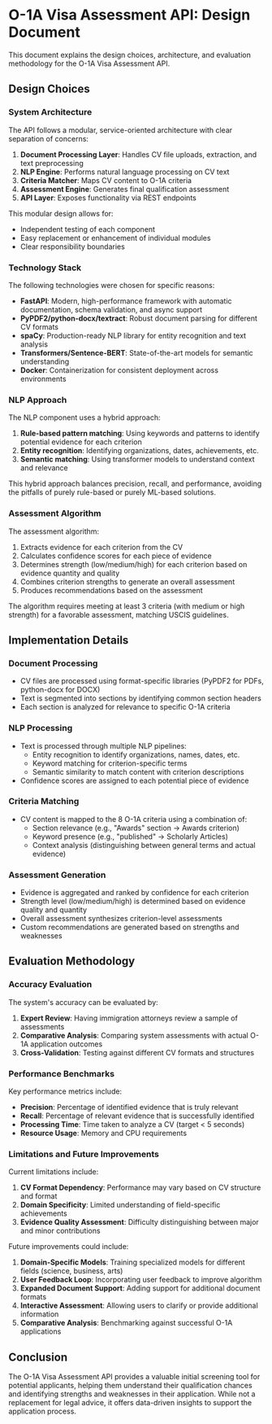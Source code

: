 # O-1A Visa Assessment API: Design Document

This document explains the design choices, architecture, and evaluation methodology for the O-1A Visa Assessment API.

## Design Choices

### System Architecture

The API follows a modular, service-oriented architecture with clear separation of concerns:

1. **Document Processing Layer**: Handles CV file uploads, extraction, and text preprocessing
2. **NLP Engine**: Performs natural language processing on CV text
3. **Criteria Matcher**: Maps CV content to O-1A criteria
4. **Assessment Engine**: Generates final qualification assessment
5. **API Layer**: Exposes functionality via REST endpoints

This modular design allows for:
- Independent testing of each component
- Easy replacement or enhancement of individual modules
- Clear responsibility boundaries

### Technology Stack

The following technologies were chosen for specific reasons:

- **FastAPI**: Modern, high-performance framework with automatic documentation, schema validation, and async support
- **PyPDF2/python-docx/textract**: Robust document parsing for different CV formats
- **spaCy**: Production-ready NLP library for entity recognition and text analysis
- **Transformers/Sentence-BERT**: State-of-the-art models for semantic understanding
- **Docker**: Containerization for consistent deployment across environments

### NLP Approach

The NLP component uses a hybrid approach:

1. **Rule-based pattern matching**: Using keywords and patterns to identify potential evidence for each criterion
2. **Entity recognition**: Identifying organizations, dates, achievements, etc.
3. **Semantic matching**: Using transformer models to understand context and relevance

This hybrid approach balances precision, recall, and performance, avoiding the pitfalls of purely rule-based or purely ML-based solutions.

### Assessment Algorithm

The assessment algorithm:

1. Extracts evidence for each criterion from the CV
2. Calculates confidence scores for each piece of evidence
3. Determines strength (low/medium/high) for each criterion based on evidence quantity and quality
4. Combines criterion strengths to generate an overall assessment
5. Produces recommendations based on the assessment

The algorithm requires meeting at least 3 criteria (with medium or high strength) for a favorable assessment, matching USCIS guidelines.

## Implementation Details

### Document Processing

- CV files are processed using format-specific libraries (PyPDF2 for PDFs, python-docx for DOCX)
- Text is segmented into sections by identifying common section headers
- Each section is analyzed for relevance to specific O-1A criteria

### NLP Processing

- Text is processed through multiple NLP pipelines:
  - Entity recognition to identify organizations, names, dates, etc.
  - Keyword matching for criterion-specific terms
  - Semantic similarity to match content with criterion descriptions
- Confidence scores are assigned to each potential piece of evidence

### Criteria Matching

- CV content is mapped to the 8 O-1A criteria using a combination of:
  - Section relevance (e.g., "Awards" section → Awards criterion)
  - Keyword presence (e.g., "published" → Scholarly Articles)
  - Context analysis (distinguishing between general terms and actual evidence)

### Assessment Generation

- Evidence is aggregated and ranked by confidence for each criterion
- Strength level (low/medium/high) is determined based on evidence quality and quantity
- Overall assessment synthesizes criterion-level assessments
- Custom recommendations are generated based on strengths and weaknesses

## Evaluation Methodology

### Accuracy Evaluation

The system's accuracy can be evaluated by:

1. **Expert Review**: Having immigration attorneys review a sample of assessments
2. **Comparative Analysis**: Comparing system assessments with actual O-1A application outcomes
3. **Cross-Validation**: Testing against different CV formats and structures

### Performance Benchmarks

Key performance metrics include:

- **Precision**: Percentage of identified evidence that is truly relevant
- **Recall**: Percentage of relevant evidence that is successfully identified
- **Processing Time**: Time taken to analyze a CV (target < 5 seconds)
- **Resource Usage**: Memory and CPU requirements

### Limitations and Future Improvements

Current limitations include:

1. **CV Format Dependency**: Performance may vary based on CV structure and format
2. **Domain Specificity**: Limited understanding of field-specific achievements
3. **Evidence Quality Assessment**: Difficulty distinguishing between major and minor contributions

Future improvements could include:

1. **Domain-Specific Models**: Training specialized models for different fields (science, business, arts)
2. **User Feedback Loop**: Incorporating user feedback to improve algorithm
3. **Expanded Document Support**: Adding support for additional document formats
4. **Interactive Assessment**: Allowing users to clarify or provide additional information
5. **Comparative Analysis**: Benchmarking against successful O-1A applications

## Conclusion

The O-1A Visa Assessment API provides a valuable initial screening tool for potential applicants, helping them understand their qualification chances and identifying strengths and weaknesses in their application. While not a replacement for legal advice, it offers data-driven insights to support the application process.